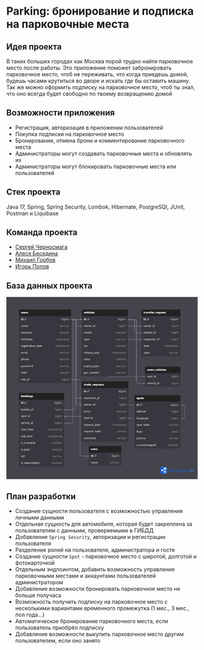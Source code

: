 # Parking: бронирование и подписка на парковочные места

## Идея проекта

В таких больших городах как Москва порой трудно найти парковочное место после работы. Это приложение поможет
забронировать парковочное место, чтоб не переживать, что когда приедешь домой, будешь часами крутиться во дворе и
искать где бы оставить машину. Так же можно оформить подписку на парковочное место, чтоб ты знал, что оно всегда будет
свободно по твоему возвращению домой

## Возможности приложения

* Регистрация, авторизация в приложении пользователей
* Покупка подписки на парковочное место
* Бронирование, отмена брони и комментирование парковочного места
* Администраторы могут создавать парковочные места и обновлять их
* Администраторы могут блокировать парковочные места или пользователей

## Стек проекта

Java 17, Spring, Spring Security, Lombok, Hibernate, PostgreSQl, JUnit, Postman и Liquibase

## Команда проекта

* [Сергей Черносмага](https://github.com/Chernosmaga)
* [Алеся Беседина](https://github.com/alesya87)
* [Михаил Горбов](https://github.com/marmeladov98)
* [Игорь Попов](https://github.com/Qualiter)

## База данных проекта

![](https://github.com/Chernosmaga/parking/blob/master/src/main/resources/parking.png)

## План разработки

* Создание сущности пользователя с возможностью управления личными данными
* Отдельная сущность для автомобиля, которая будет закреплена за пользователем с данными, проверяемыми в ГИБДД
* Добавление `Spring Security`, авторизации и регистрации пользователя
* Разделение ролей на пользователя, администратора и гостя
* Создание сущности `Spot` - парковочное место с широтой, долготой и фотокарточкой
* Отдельным эндпоинтом, добавить возможность управления парковочными местами и аккаунтами пользователей администратором
* Добавление возможности бронировать парковочное место не больше получаса
* Возможность получить подписку на парковочное место с несколькими вариантами временного промежутка (1 мес., 3 мес., пол года...)
* Автоматическое бронирование парковочного места, если пользователь приобрёл подписку
* Добавление возможности выкупить парковочное место другим пользователем, если оно занято
